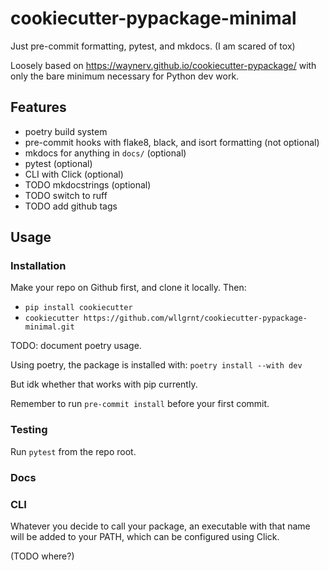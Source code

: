 # cookiecutter-pypackage-minimal
Just pre-commit formatting, pytest, and mkdocs. (I am scared of tox)

Loosely based on https://waynerv.github.io/cookiecutter-pypackage/ with only the bare minimum necessary for Python dev work.

## Features
- poetry build system
- pre-commit hooks with flake8, black, and isort formatting (not optional)
- mkdocs for anything in `docs/` (optional)
- pytest (optional)
- CLI with Click (optional) 
- TODO mkdocstrings (optional)
- TODO switch to ruff
- TODO add github tags

## Usage


### Installation
Make your repo on Github first, and clone it locally. Then:
- `pip install cookiecutter`
- `cookiecutter https://github.com/wllgrnt/cookiecutter-pypackage-minimal.git`


TODO: document poetry usage.

Using poetry, the package is installed with:
`poetry install --with dev`

But idk whether that works with pip currently.

Remember to run `pre-commit install` before your first commit.
 
### Testing
Run `pytest` from the repo root.

### Docs


### CLI
Whatever you decide to call your package, an executable with that name will be added to your PATH,
which can be configured using Click.

(TODO where?)
